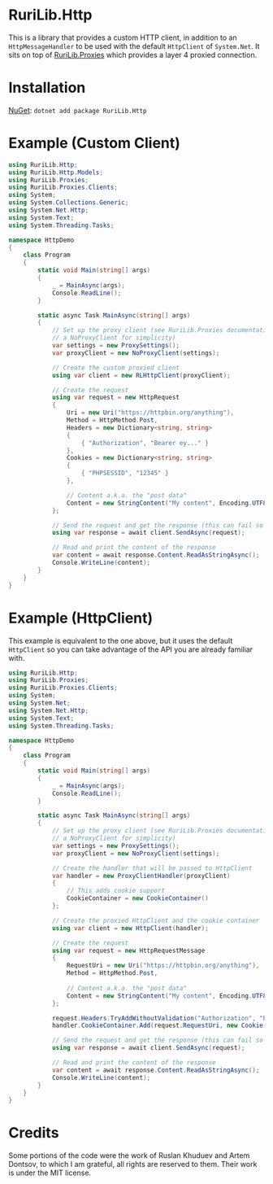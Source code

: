 # RuriLib.Http
This is a library that provides a custom HTTP client, in addition to an `HttpMessageHandler` to be used with the default `HttpClient` of `System.Net`. It sits on top of [RuriLib.Proxies](https://github.com/openbullet/OpenBullet2/tree/master/RuriLib.Proxies) which provides a layer 4 proxied connection.

# Installation
[NuGet](https://nuget.org/packages/RuriLib.Http): `dotnet add package RuriLib.Http`

# Example (Custom Client)
```csharp
using RuriLib.Http;
using RuriLib.Http.Models;
using RuriLib.Proxies;
using RuriLib.Proxies.Clients;
using System;
using System.Collections.Generic;
using System.Net.Http;
using System.Text;
using System.Threading.Tasks;

namespace HttpDemo
{
    class Program
    {
        static void Main(string[] args)
        {
            _ = MainAsync(args);
            Console.ReadLine();
        }

        static async Task MainAsync(string[] args)
        {
            // Set up the proxy client (see RuriLib.Proxies documentation, here we use
            // a NoProxyClient for simplicity)
            var settings = new ProxySettings();
            var proxyClient = new NoProxyClient(settings);

            // Create the custom proxied client
            using var client = new RLHttpClient(proxyClient);

            // Create the request
            using var request = new HttpRequest
            {
                Uri = new Uri("https://httpbin.org/anything"),
                Method = HttpMethod.Post,
                Headers = new Dictionary<string, string>
                {
                    { "Authorization", "Bearer ey..." }
                },
                Cookies = new Dictionary<string, string>
                {
                    { "PHPSESSID", "12345" }
                },

                // Content a.k.a. the "post data"
                Content = new StringContent("My content", Encoding.UTF8, "text/plain")
            };

            // Send the request and get the response (this can fail so make sure to wrap it in a try/catch block)
            using var response = await client.SendAsync(request);

            // Read and print the content of the response
            var content = await response.Content.ReadAsStringAsync();
            Console.WriteLine(content);
        }
    }
}
```

# Example (HttpClient)
This example is equivalent to the one above, but it uses the default `HttpClient` so you can take advantage of the API you are already familiar with.

```csharp
using RuriLib.Http;
using RuriLib.Proxies;
using RuriLib.Proxies.Clients;
using System;
using System.Net;
using System.Net.Http;
using System.Text;
using System.Threading.Tasks;

namespace HttpDemo
{
    class Program
    {
        static void Main(string[] args)
        {
            _ = MainAsync(args);
            Console.ReadLine();
        }

        static async Task MainAsync(string[] args)
        {
            // Set up the proxy client (see RuriLib.Proxies documentation, here we use
            // a NoProxyClient for simplicity)
            var settings = new ProxySettings();
            var proxyClient = new NoProxyClient(settings);

            // Create the handler that will be passed to HttpClient
            var handler = new ProxyClientHandler(proxyClient)
            {
                // This adds cookie support
                CookieContainer = new CookieContainer()
            };

            // Create the proxied HttpClient and the cookie container
            using var client = new HttpClient(handler);

            // Create the request
            using var request = new HttpRequestMessage
            {
                RequestUri = new Uri("https://httpbin.org/anything"),
                Method = HttpMethod.Post,
                
                // Content a.k.a. the "post data"
                Content = new StringContent("My content", Encoding.UTF8, "text/plain")
            };

            request.Headers.TryAddWithoutValidation("Authorization", "Bearer ey...");
            handler.CookieContainer.Add(request.RequestUri, new Cookie("PHPSESSID", "12345"));

            // Send the request and get the response (this can fail so make sure to wrap it in a try/catch block)
            using var response = await client.SendAsync(request);

            // Read and print the content of the response
            var content = await response.Content.ReadAsStringAsync();
            Console.WriteLine(content);
        }
    }
}

```

# Credits
Some portions of the code were the work of Ruslan Khuduev and Artem Dontsov, to which I am grateful, all rights are reserved to them. Their work is under the MIT license.
